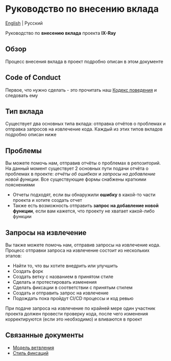 # Руководство по внесению вклада

[English](../CONTRIBUTING.md) | Русский

Руководство по __внесению вклада__ проекта __IX-Ray__

## Обзор

Процесс внесения вклада в проект подробно описан в этом документе

## Code of Conduct

Первое, что нужно сделать - это прочитать наш [Кодекс поведения](./CODE_OF_CONDUCT.rus.md) и следовать ему

## Тип вклада

Существует два основных типа вклада: отправка отчётов о проблемах и отправка запросов на извлечение кода. Каждый из этих типов вкладов подробно описан ниже

## Проблемы

Вы можете помочь нам, отправив отчёты о проблемах в репозиторий. На данный момент существует 2 основных пути подачи отчёта о проблемах в проекте: _отчёты об ошибках_ и _запросы на добавление новой функции_. Все существующие формы снабжены краткими пояснениями

- Отчеты подходят, если вы обнаружили __ошибку__ в какой-то части проекта и хотите создать отчет
- Также есть возможность отправить __запрос на добавление новой функции__, если вам кажется, что проекту не хватает какой-либо функции

## Запросы на извлечение

Вы также можете помочь нам, отправив запросы на извлечение кода. Процесс отправки запроса на извлечение состоит из нескольких этапов:

- Найти то, что вы хотите внедрить или улучшить
- Создать форк
- Создать ветку с названием в принятом стиле
- Сделать и протестировать изменения
- Сделать фиксации в соответствии с принятым стилем
- Создать и отправить запрос на извлечение
- Подождать пока пройдут CI/CD процессы и код ревью

При подаче запроса на извлечение по крайней мере один участник проекта должен провести проверку кода, после чего изменения корректируются (если это необходимо) и вливаются в проект

## Связанные документы

- [Модель ветвления](./branching-model.rus.md)
- [Стиль фиксаций](./commit-style.rus.md)

